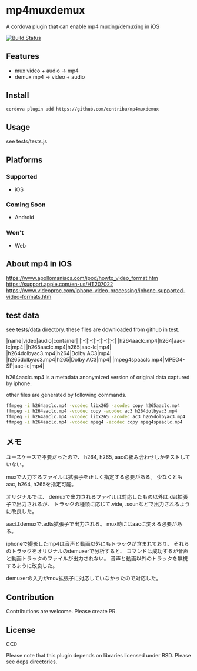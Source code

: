 # mp4muxdemux

A cordova plugin that can enable mp4 muxing/demuxing in iOS

[![Build Status](https://travis-ci.org/contribu/mp4muxdemux.svg?branch=master)](https://travis-ci.org/contribu/mp4muxdemux)

## Features

- mux video + audio -> mp4
- demux mp4 -> video + audio

## Install

```bash
cordova plugin add https://github.com/contribu/mp4muxdemux
```

## Usage

see tests/tests.js

## Platforms

### Supported

- iOS

### Coming Soon

- Android

### Won't

- Web

## About mp4 in iOS

https://www.apollomaniacs.com/ipod/howto_video_format.htm
https://support.apple.com/en-us/HT207022
https://www.videoproc.com/iphone-video-processing/iphone-supported-video-formats.htm

## test data

see tests/data directory.
these files are downloaded from github in test.

|name|video|audio|container|
|:-:|:-:|:-:|:-:|:-:|
|h264aaclc.mp4|h264|aac-lc|mp4|
|h265aaclc.mp4|h265|aac-lc|mp4|
|h264dolbyac3.mp4|h264|Dolby AC3|mp4|
|h265dolbyac3.mp4|h265|Dolby AC3|mp4|
|mpeg4spaaclc.mp4|MPEG4-SP|aac-lc|mp4|

h264aaclc.mp4 is a metadata anonymized version of original data captured by iphone.

other files are generated by following commands.

```bash
ffmpeg -i h264aaclc.mp4 -vcodec libx265 -acodec copy h265aaclc.mp4
ffmpeg -i h264aaclc.mp4 -vcodec copy -acodec ac3 h264dolbyac3.mp4
ffmpeg -i h264aaclc.mp4 -vcodec libx265 -acodec ac3 h265dolbyac3.mp4
ffmpeg -i h264aaclc.mp4 -vcodec mpeg4 -acodec copy mpeg4spaaclc.mp4
```

## メモ

ユースケースで不要だったので、
h264, h265, aacの組み合わせしかテストしていない。

muxで入力するファイルは拡張子を正しく指定する必要がある。
少なくともaac, h264, h265を指定可能。

オリジナルでは、
demuxで出力されるファイルは対応したもの以外は.dat拡張子で出力されるが、
トラックの種類に応じて.vide, .sounなどで出力されるように改良した。

aacはdemuxで.adts拡張子で出力される。
mux時にはaacに変える必要がある。

iphoneで撮影したmp4は音声と動画以外にもトラックが含まれており、
それらのトラックをオリジナルのdemuxerで分析すると、
コマンドは成功するが音声と動画トラックのファイルが出力されない。
音声と動画以外のトラックを無視するように改良した。

demuxerの入力がmov拡張子に対応していなかったので対応した。

## Contribution

Contributions are welcome.
Please create PR.

## License

CC0

Please note that this plugin depends on libraries licensed under BSD.
Please see deps directories.

